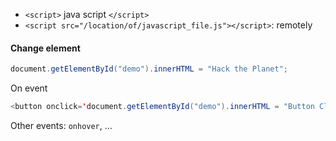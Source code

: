 - `<script>` java script `</script>`
- `<script src="/location/of/javascript_file.js"></script>`: remotely

#### Change element

```Java
document.getElementById("demo").innerHTML = "Hack the Planet";
```

On event
```Java
<button onclick='document.getElementById("demo").innerHTML = "Button Clicked";'>Click Me!</button>
```

Other events: `onhover`, ...

